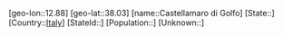 ﻿---
location: [38.03,12.88]
type: City
tags:
- geo/City


SpocWebEntityId: 29506
isDeleted: false
confidential: public

---
[geo-lon::12.88]
[geo-lat::38.03]
[name::Castellamaro di Golfo]
[State::]
[Country::[Italy](geo/Continent/Europe/Italy.md)]
[StateId::]
[Population::]
[Unknown::]

